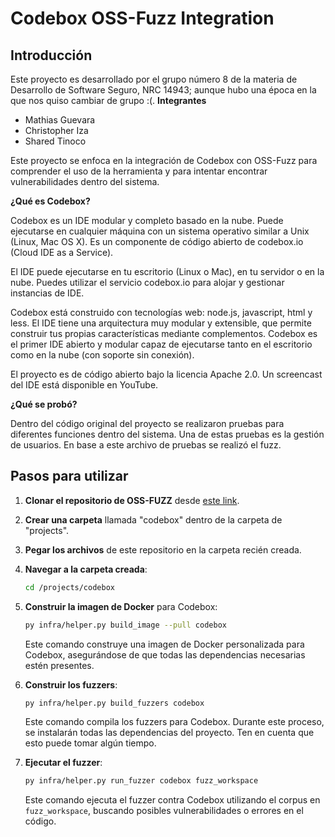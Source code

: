 # Codebox OSS-Fuzz Integration

## Introducción

Este proyecto es desarrollado por el grupo número 8 de la materia de Desarrollo de Software Seguro, NRC 14943; aunque hubo una época en la que nos quiso cambiar de grupo :(. 
**Integrantes**
- Mathias Guevara
- Christopher Iza
- Shared Tinoco

Este proyecto se enfoca en la integración de Codebox con OSS-Fuzz para comprender el uso de la herramienta y para intentar encontrar vulnerabilidades dentro del sistema.

**¿Qué es Codebox?**

Codebox es un IDE modular y completo basado en la nube. Puede ejecutarse en cualquier máquina con un sistema operativo similar a Unix (Linux, Mac OS X). Es un componente de código abierto de codebox.io (Cloud IDE as a Service).

El IDE puede ejecutarse en tu escritorio (Linux o Mac), en tu servidor o en la nube. Puedes utilizar el servicio codebox.io para alojar y gestionar instancias de IDE.

Codebox está construido con tecnologías web: node.js, javascript, html y less. El IDE tiene una arquitectura muy modular y extensible, que permite construir tus propias características mediante complementos. Codebox es el primer IDE abierto y modular capaz de ejecutarse tanto en el escritorio como en la nube (con soporte sin conexión).

El proyecto es de código abierto bajo la licencia Apache 2.0. Un screencast del IDE está disponible en YouTube.

**¿Qué se probó?**

Dentro del código original del proyecto se realizaron pruebas para diferentes funciones dentro del sistema. Una de estas pruebas es la gestión de usuarios. En base a este archivo de pruebas se realizó el fuzz.

## Pasos para utilizar

1. **Clonar el repositorio de OSS-FUZZ** desde [este link](https://github.com/google/oss-fuzz).

2. **Crear una carpeta** llamada "codebox" dentro de la carpeta de "projects".

3. **Pegar los archivos** de este repositorio en la carpeta recién creada.

4. **Navegar a la carpeta creada**: 

    ```bash
    cd /projects/codebox
    ```

5. **Construir la imagen de Docker** para Codebox:

    ```bash
    py infra/helper.py build_image --pull codebox
    ```

    Este comando construye una imagen de Docker personalizada para Codebox, asegurándose de que todas las dependencias necesarias estén presentes.

6. **Construir los fuzzers**:

    ```bash
    py infra/helper.py build_fuzzers codebox
    ```

    Este comando compila los fuzzers para Codebox. Durante este proceso, se instalarán todas las dependencias del proyecto. Ten en cuenta que esto puede tomar algún tiempo.

7. **Ejecutar el fuzzer**:

    ```bash
    py infra/helper.py run_fuzzer codebox fuzz_workspace
    ```

    Este comando ejecuta el fuzzer contra Codebox utilizando el corpus en `fuzz_workspace`, buscando posibles vulnerabilidades o errores en el código.
